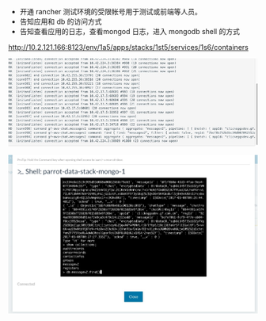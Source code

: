 

- 开通 rancher 测试环境的受限帐号用于测试或前端等人员。
- 告知应用和 db 的访问方式
- 告知查看应用的日志，查看mongod 日志，进入 mongodb shell 的方式





http://10.2.121.166:8123/env/1a5/apps/stacks/1st5/services/1s6/containers




![](media/14909514286397.jpg)

![](media/14909517815313.jpg)


